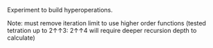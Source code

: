 Experiment to build hyperoperations.

Note: must remove iteration limit to use higher order functions (tested tetration up to 2↑↑3: 2↑↑4 will require deeper recursion depth to calculate) 
